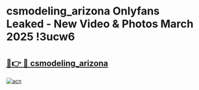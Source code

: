 # csmodeling_arizona Onlyfans Leaked - New Video & Photos March 2025 !3ucw6

# <h2><a href="https://8rl2al.iuczelnia.edu.pl?title=csmodeling_arizona&ref=3ucw6">🔗👉 🔴 csmodeling_arizona</a></h2>

[![acn](https://github.com/user-attachments/assets/0f9c940e-d8b0-45ae-aac7-cd30a18b3e1c)](https://8rl2al.iuczelnia.edu.pl?title=csmodeling_arizona&ref=3ucw6)

